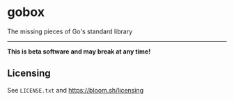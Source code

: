 # gobox

The missing pieces of Go's standard library


---------------------------------------------

**This is beta software and may break at any time!**


## Licensing

See `LICENSE.txt` and https://bloom.sh/licensing
